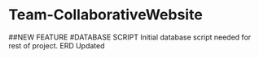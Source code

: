 # Team-CollaborativeWebsite

##NEW FEATURE
#DATABASE SCRIPT
Initial database script needed for rest of project.
ERD Updated